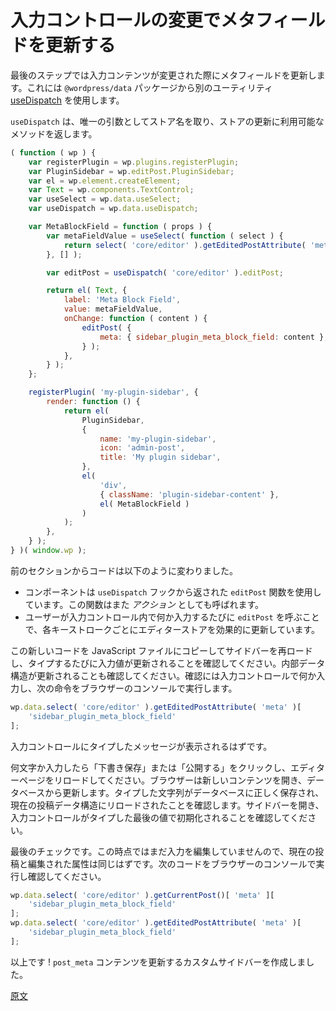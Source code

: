 <!--
# Update the Meta Field When the Input's Content Changes
 -->
# 入力コントロールの変更でメタフィールドを更新する

<!--
The last step in the journey is to update the meta field when the input content changes. To do that, you'll use another utility from the `@wordpress/data` package, [useDispatch](/packages/data/README.md#usedispatch). These utilities are also known as _hooks_.

`withDispatch` works similarly to `withSelect`. It takes two functions, the first returns an object with data, and the second takes that data object as input and returns a new UI component. Let's see how to use it:
 -->
最後のステップでは入力コンテンツが変更された際にメタフィールドを更新します。これには `@wordpress/data` パッケージから別のユーティリティ [useDispatch](https://developer.wordpress.org/block-editor/packages/packages-data/#usedispatch) を使用します。

<!--
`withDispatch` は `withSelect` と同様に動作し、2つの関数を取ります。最初の関数はデータのオブジェクトを返し、2番めの関数はそのデータオブジェクトを引数として取り新しい UI コンポーネントを返します。以下の例を参照してください。
 -->
<!--
The `useDispatch` takes store name as its only argument and returns methods that you can use to update the store.
 -->
`useDispatch` は、唯一の引数としてストア名を取り、ストアの更新に利用可能なメソッドを返します。

```js
( function ( wp ) {
	var registerPlugin = wp.plugins.registerPlugin;
	var PluginSidebar = wp.editPost.PluginSidebar;
	var el = wp.element.createElement;
	var Text = wp.components.TextControl;
	var useSelect = wp.data.useSelect;
	var useDispatch = wp.data.useDispatch;

	var MetaBlockField = function ( props ) {
		var metaFieldValue = useSelect( function ( select ) {
			return select( 'core/editor' ).getEditedPostAttribute( 'meta' )[ 'sidebar_plugin_meta_block_field' ];
		}, [] );

		var editPost = useDispatch( 'core/editor' ).editPost;

		return el( Text, {
			label: 'Meta Block Field',
			value: metaFieldValue,
			onChange: function ( content ) {
				editPost( {
					meta: { sidebar_plugin_meta_block_field: content },
				} );
			},
		} );
	};

	registerPlugin( 'my-plugin-sidebar', {
		render: function () {
			return el(
				PluginSidebar,
				{
					name: 'my-plugin-sidebar',
					icon: 'admin-post',
					title: 'My plugin sidebar',
				},
				el(
					'div',
					{ className: 'plugin-sidebar-content' },
					el( MetaBlockField )
				)
			);
		},
	} );
} )( window.wp );
```
<!--
Here's how it changed from the previous section:

-   The component now use `editPost` function returned by `useDispatch` hook. These functions are also known as _actions_.
-   By calling `editPost` every time the user types something within the input control, we're effectively updating the editor store on each key stroke.

Copy this new code to the JavaScript file, load the sidebar and see how the input value gets updated as you type. You may want to check that the internal data structures are updated as well. Type something in the input control, and execute the following instruction in your browser's console:
 -->
前のセクションからコードは以下のように変わりました。

<!--
* 新しい関数 `mapDispatchToProps` を追加しました。この関数は `withDispatch` に渡されます。`dispatch` を引数として取り、エディターの内部データ構造を更新する関数を含むオブジェクトを返します。これらの関数は _アクション_ としても知られます。
* ユーザーが入力コントロール内で何か入力するたびに `setMetaFieldValue` を呼ぶことで、各キーストロークごとにエディターストアを効果的に更新しています。
* `MetaBlockField` コンポーネントの `props` 引数には `mapSelectToProps` から渡されたデータと `mapDispatchToProps` から渡されたアクションが含まれます。
 -->
* コンポーネントは `useDispatch` フックから返された `editPost` 関数を使用しています。この関数はまた _アクション_ としても呼ばれます。
* ユーザーが入力コントロール内で何か入力するたびに `editPost` を呼ぶことで、各キーストロークごとにエディターストアを効果的に更新しています。

この新しいコードを JavaScript ファイルにコピーしてサイドバーを再ロードし、タイプするたびに入力値が更新されることを確認してください。内部データ構造が更新されることも確認してください。確認には入力コントロールで何か入力し、次の命令をブラウザーのコンソールで実行します。

```js
wp.data.select( 'core/editor' ).getEditedPostAttribute( 'meta' )[
	'sidebar_plugin_meta_block_field'
];
```

<!--
The message displayed should be what you typed in the input.

Now, after doing some changes, hit the "Save draft" button or publish the post. Then, reload the editor page. The browser has now new content, fresh from the database. You want to confirm that what you typed was stored properly in the database, and has been reloaded in the current post data structure. Open the sidebar and make sure the input control is initialized with the last value you typed.

One last check. At this point, because you haven't edited the input yet, the current post and the edited attributes should be the same. Confirm that by executing this code in your browser's console:
 -->
入力コントロールにタイプしたメッセージが表示されるはずです。

何文字か入力したら「下書き保存」または「公開する」をクリックし、エディターページをリロードしてください。ブラウザーは新しいコンテンツを開き、データベースから更新します。タイプした文字列がデータベースに正しく保存され、現在の投稿データ構造にリロードされたことを確認します。サイドバーを開き、入力コントロールがタイプした最後の値で初期化されることを確認してください。

最後のチェックです。この時点ではまだ入力を編集していませんので、現在の投稿と編集された属性は同じはずです。次のコードをブラウザーのコンソールで実行し確認してください。

```js
wp.data.select( 'core/editor' ).getCurrentPost()[ 'meta' ][
	'sidebar_plugin_meta_block_field'
];
wp.data.select( 'core/editor' ).getEditedPostAttribute( 'meta' )[
	'sidebar_plugin_meta_block_field'
];
```
<!--
This is it! You now have a custom sidebar that updates `post_meta` contents.
 -->
以上です !  `post_meta` コンテンツを更新するカスタムサイドバーを作成しました。

[原文](https://github.com/WordPress/gutenberg/blob/trunk/docs/how-to-guides/sidebar-tutorial/plugin-sidebar-5-update-meta.md)
